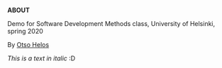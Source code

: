 **ABOUT**

Demo for Software Development Methods class, University of Helsinki, spring 2020

By [Otso Helos](https://github.com/otsohelos)

*This is a text in italic* :D